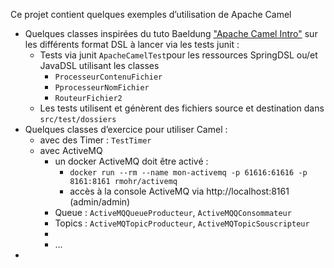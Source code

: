 
Ce projet contient quelques exemples d’utilisation de Apache Camel

* Quelques classes inspirées du tuto Baeldung ["Apache Camel Intro"](https://www.baeldung.com/apache-camel-intro) sur les différents format DSL à lancer via les tests junit :
    * Tests via junit `ApacheCamelTest`pour les ressources SpringDSL ou/et JavaDSL utilisant les classes
        * `ProcesseurContenuFichier`
        * `PprocesseurNomFichier`
        * `RouteurFichier2`
    * Les tests utilisent et génèrent des fichiers source et destination dans `src/test/dossiers`
* Quelques classes d’exercice pour utiliser Camel : 
    * avec des Timer : `TestTimer`
    * avec ActiveMQ
        * un docker ActiveMQ doit être activé :
            * `docker run --rm --name mon-activemq -p 61616:61616 -p 8161:8161 rmohr/activemq`
            * accès à la console ActiveMQ via http://localhost:8161 (admin/admin)
        * Queue : `ActiveMQQueueProducteur`, `ActiveMQQConsommateur`
        * Topics : `ActiveMQTopicProducteur`, `ActiveMQTopicSouscripteur`
        * 
        * ...
* 